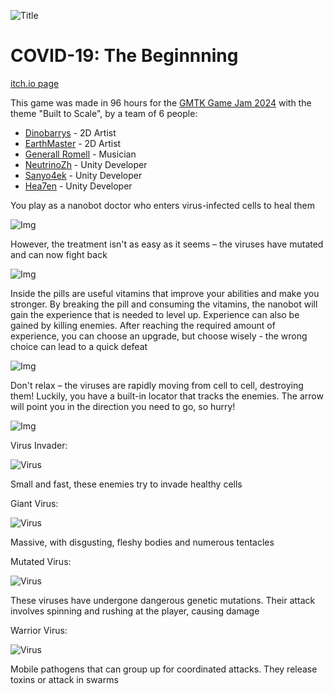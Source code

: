 ![Title](./Docs/ttpXkx.gif)

# COVID-19: The Beginnning

[itch.io page](https://neutrinozh.itch.io/covid-19-the-beginning)

This game was made in 96 hours for the [GMTK Game Jam 2024](https://neutrinozh.itch.io/covid-19-the-beginning) with the theme "Built to Scale", by a team of 6 people:

- [Dinobarrys](https://itch.io/profile/skarchik) - 2D Artist
- [EarthMaster](https://erth-n-craft.itch.io/) - 2D Artist
- [Generall Romell](https://soundcloud.com/ugerivan) - Musician
- [NeutrinoZh](https://neutrinozh.itch.io/) - Unity Developer
- [Sanyo4ek](https://sanyo4ek.itch.io/) - Unity Developer
- [Hea7en](https://hea7en.itch.io/) - Unity Developer

You play as a nanobot doctor who enters virus-infected cells to heal them

![Img](./Docs/rzHbpF.gif)

However, the treatment isn't as easy as it seems – the viruses have mutated and can now fight back

![Img](./Docs/CQCAp5.gif)

Inside the pills are useful vitamins that improve your abilities and make you stronger. By breaking the pill and consuming the vitamins, the nanobot will gain the experience that is needed to level up. Experience can also be gained by killing enemies. After reaching the required amount of experience, you can choose an upgrade, but choose wisely - the wrong choice can lead to a quick defeat

![Img](./Docs/0276_f.gif)

Don't relax – the viruses are rapidly moving from cell to cell, destroying them! Luckily, you have a built-in locator that tracks the enemies. The arrow will point you in the direction you need to go, so hurry!

![Img](./Docs/dGy7uX.gif)

Virus Invader:

![Virus](./Docs/Ro+KCy.gif)

Small and fast, these enemies try to invade healthy cells

Giant Virus:

![Virus](./Docs/+LtGqD.gif)

Massive, with disgusting, fleshy bodies and numerous tentacles

Mutated Virus:

![Virus](./Docs/y9mJZa.gif)

These viruses have undergone dangerous genetic mutations. Their attack involves spinning and rushing at the player, causing damage

Warrior Virus:

![Virus](./Docs/Cucumber.gif)

Mobile pathogens that can group up for coordinated attacks. They release toxins or attack in swarms

